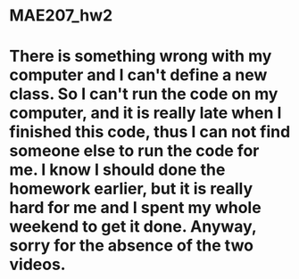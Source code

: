 # MAE207_hw2
# There is something wrong with my computer and I can't define a new class. So I can't run the code on my computer, and it is really late when I finished this code, thus I can not find someone else to run the code for me. I know I should done the homework earlier, but it is really hard for me and I spent my whole weekend to get it done. Anyway, sorry for the absence of the two videos.
